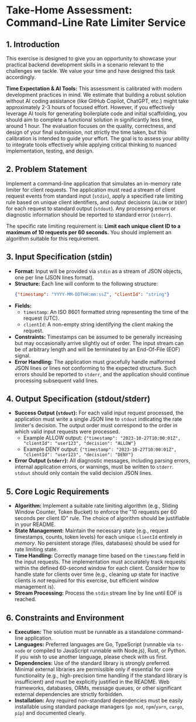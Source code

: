 # Take-Home Assessment: Command-Line Rate Limiter Service

## 1. Introduction

This exercise is designed to give you an opportunity to showcase your practical backend development skills in a scenario relevant to the challenges we tackle. We value your time and have designed this task accordingly.

**Time Expectation & AI Tools:** This assessment is calibrated with modern development practices in mind. We estimate that building a robust solution without AI coding assistance (like GitHub Copilot, ChatGPT, etc.) might take approximately 2-3 hours of focused effort. However, if you effectively leverage AI tools for generating boilerplate code and initial scaffolding, you should aim to complete a functional solution in significantly less time, around 1 hour. The evaluation focuses on the quality, correctness, and design of your final submission, not strictly the time taken, but this calibration is intended to guide your effort. The goal is to assess your ability to integrate tools effectively while applying critical thinking to nuanced implementation, testing, and design.

## 2. Problem Statement

Implement a command-line application that simulates an in-memory rate limiter for client requests. The application must read a stream of client request events from standard input (`stdin`), apply a specified rate limiting rule based on unique client identifiers, and output decisions (`ALLOW` or `DENY`) for each request to standard output (`stdout`). Any processing errors or diagnostic information should be reported to standard error (`stderr`).

The specific rate limiting requirement is: **Limit each unique client ID to a maximum of 10 requests per 60 seconds.** You should implement an algorithm suitable for this requirement.

## 3. Input Specification (stdin)

* **Format:** Input will be provided via `stdin` as a stream of JSON objects, one per line (JSON lines format).
* **Structure:** Each line will conform to the following structure:
  ```json
  {"timestamp": "YYYY-MM-DDTHH:mm:ssZ", "clientId": "string"}
  ```
* **Fields:**
  * `timestamp`: An ISO 8601 formatted string representing the time of the request (UTC).
  * `clientId`: A non-empty string identifying the client making the request.
* **Constraints:** Timestamps can be assumed to be generally increasing but may occasionally arrive slightly out of order. The input stream can be of arbitrary length and will be terminated by an End-Of-File (EOF) signal.
* **Error Handling:** The application must gracefully handle malformed JSON lines or lines not conforming to the expected structure. Such errors should be reported to `stderr`, and the application should continue processing subsequent valid lines.

## 4. Output Specification (stdout/stderr)

* **Success Output (`stdout`):** For each valid input request processed, the application must write a single JSON line to `stdout` indicating the rate limiter's decision. The output order must correspond to the order in which valid input requests were processed.
  * Example ALLOW output: `{"timestamp": "2023-10-27T10:00:01Z", "clientId": "user123", "decision": "ALLOW"}`
  * Example DENY output: `{"timestamp": "2023-10-27T10:00:01Z", "clientId": "user123", "decision": "DENY"}`
* **Error Output (`stderr`):** All diagnostic messages, including parsing errors, internal application errors, or warnings, must be written to `stderr`. `stdout` should only contain the valid decision JSON lines.

## 5. Core Logic Requirements

* **Algorithm:** Implement a suitable rate limiting algorithm (e.g., Sliding Window Counter, Token Bucket) to enforce the "10 requests per 60 seconds per client ID" rule. The choice of algorithm should be justifiable in your README.
* **State Management:** Maintain the necessary state (e.g., request timestamps, counts, token levels) for each unique `clientId` entirely *in memory*. No persistent storage (files, databases) should be used for rate limiting state.
* **Time Handling:** Correctly manage time based on the `timestamp` field in the input requests. The implementation must accurately track requests within the defined 60-second window for each client. Consider how to handle state for clients over time (e.g., cleaning up state for inactive clients is *not* required for this exercise, but efficient window management is).
* **Stream Processing:** Process the `stdin` stream line by line until EOF is reached.

## 6. Constraints and Environment

* **Execution:** The solution must be runnable as a standalone command-line application.
* **Languages:** Preferred languages are Go, TypeScript (runnable via `ts-node` or compiled to JavaScript runnable with Node.js), Rust, or Python. If you wish to use another language, please check with us first.
* **Dependencies:** Use of the standard library is strongly preferred. Minimal external libraries are permissible only if essential for core functionality (e.g., high-precision time handling if the standard library is insufficient) and must be explicitly justified in the README. Web frameworks, databases, ORMs, message queues, or other significant external dependencies are strictly forbidden.
* **Installation:** Any required non-standard dependencies must be easily installable using standard package managers (`go mod`, `npm`/`yarn`, `cargo`, `pip`) and documented clearly.
